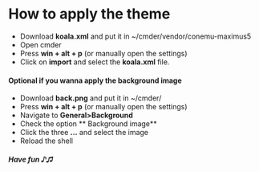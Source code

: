 # How to apply the theme

- Download **koala.xml** and put it in ~/cmder/vendor/conemu-maximus5
- Open cmder
- Press **win + alt + p** (or manually open the settings)
- Click on **import** and select the **koala.xml** file.

#### Optional if you wanna apply the background image

- Download **back.png** and put it in ~/cmder/
- Press **win + alt + p** (or manually open the settings)
- Navigate to **General>Background**
- Check the option ** Background image**
- Click the three **...** and select the image
- Reload the shell

##### Have fun ♪♫